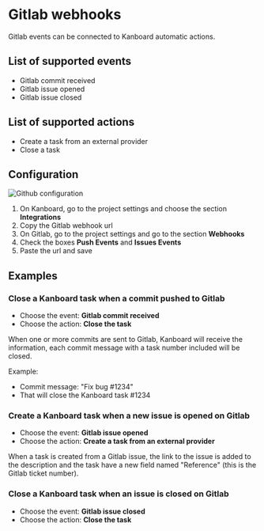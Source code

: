 Gitlab webhooks
===============

Gitlab events can be connected to Kanboard automatic actions.

List of supported events
------------------------

- Gitlab commit received
- Gitlab issue opened
- Gitlab issue closed

List of supported actions
-------------------------

- Create a task from an external provider
- Close a task

Configuration
-------------

![Github configuration](http://kanboard.net/screenshots/documentation/gitlab-webhooks.png)

1. On Kanboard, go to the project settings and choose the section **Integrations**
2. Copy the Gitlab webhook url
3. On Gitlab, go to the project settings and go to the section **Webhooks**
4. Check the boxes **Push Events** and **Issues Events**
5. Paste the url and save

Examples
--------

### Close a Kanboard task when a commit pushed to Gitlab

- Choose the event: **Gitlab commit received**
- Choose the action: **Close the task**

When one or more commits are sent to Gitlab, Kanboard will receive the information, each commit message with a task number included will be closed.

Example:

- Commit message: "Fix bug #1234"
- That will close the Kanboard task #1234

### Create a Kanboard task when a new issue is opened on Gitlab

- Choose the event: **Gitlab issue opened**
- Choose the action: **Create a task from an external provider**

When a task is created from a Gitlab issue, the link to the issue is added to the description and the task have a new field named "Reference" (this is the Gitlab ticket number).

### Close a Kanboard task when an issue is closed on Gitlab

- Choose the event: **Gitlab issue closed**
- Choose the action: **Close the task**
